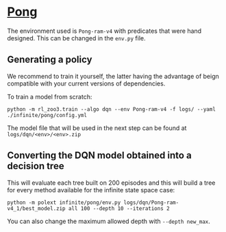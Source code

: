 # [Pong](https://www.gymlibrary.dev/environments/atari/pong/)

The environment used is `Pong-ram-v4` with predicates that were hand designed.
This can be changed in the ``env.py`` file.

## Generating a policy

We recommend to train it yourself, the latter having the advantage of beign compatible with your current versions of dependencies.


To train a model from scratch:

```
python -m rl_zoo3.train --algo dqn --env Pong-ram-v4 -f logs/ --yaml ./infinite/pong/config.yml
```

The model file that will be used in the next step can be found at ``logs/dqn/<env>/<env>.zip``

## Converting the DQN model obtained into a decision tree

This will evaluate each tree built on 200 episodes and this will build a tree for every method available for the infinite state space case:

```
python -m polext infinite/pong/env.py logs/dqn/Pong-ram-v4_1/best_model.zip all 100 --depth 10 --iterations 2
```

You can also change the maximum allowed depth with ``--depth new_max``.
